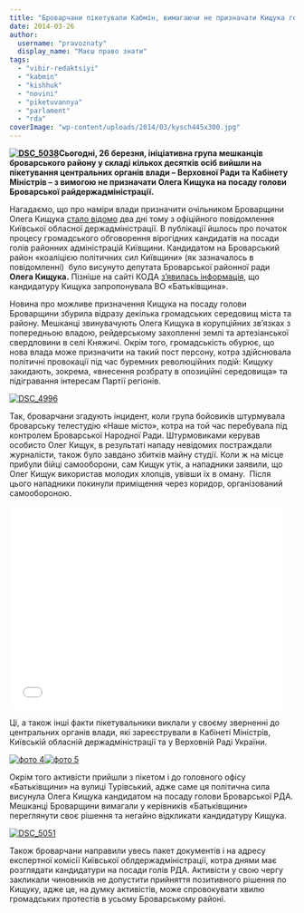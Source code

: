 ```yaml
---
title: "Броварчани пікетували Кабмін, вимагаючи не призначати Кищука головою РДА"
date: 2014-03-26
author: 
  username: "pravoznaty"
  display_name: "Маєш право знати"
tags: 
  - "vibir-redaktsiyi"
  - "kabmin"
  - "kishhuk"
  - "novini"
  - "piketuvannya"
  - "parlament"
  - "rda"
coverImage: "wp-content/uploads/2014/03/kysch445x300.jpg"
---
```


**[![DSC_5038](https://mpz.brovary.org/wp-content/uploads/2014/03/DSC_5038.jpg)](https://mpz.brovary.org/wp-content/uploads/2014/03/DSC_5038.jpg)Сьогодні, 26 березня, ініціативна група мешканців броварського району у складі кількох десятків осіб вийшли на пікетування центральних органів влади – Верховної Ради та Кабінету Міністрів – з вимогою не призначати Олега Кищука на посаду голови Броварської райдержадміністрації.**

Нагадаємо, що про наміри влади призначити очільником Броварщини Олега Кищука [стало відомо](https://mpz.brovary.org/koalitsiya-politichnih-sil-kiyivshhini-visuvaye-kishhuka-kandidatom-na-golovu-brovarskoyi-rda/) два дні тому з офіційного повідомлення Київської обласної держадміністрації. В публікації йшлось про початок процесу громадського обговорення вірогідних кандидатів на посади голів районних адміністрацій Київщини. Кандидатом на Броварський район «коаліцією політичних сил Київщини» (як зазначалось в повідомленні)  було висунуто депутата Броварської районної ради **Олега Кищука.** Пізніше на сайті КОДА [з’явилась інформація](http://koda.gov.ua/news/article/gromadske_obgovorennja_kandidativ_na_posadi_goliv_rajderzhadministratsij_kijivschini), що кандидатуру Кищука запропонувала ВО «Батьківщина».

Новина про можливе призначення Кищука на посаду голови Броварщини збурила відразу декілька громадських середовищ міста та району. Мешканці звинувачують Олега Кищука в корупційних зв’язках з попередньою владою, рейдерському захопленні землі та артезіанської свердловини в селі Княжичі. Окрім того, громадськість обурює, що нова влада може призначити на такий пост персону, котра здійснювала політичні провокації під час буремних революційних подій: Кищуку закидають, зокрема, «внесення розбрату в опозиційні середовища» та підігравання інтересам Партії регіонів.

[![DSC_4996](https://mpz.brovary.org/wp-content/uploads/2014/03/DSC_4996.jpg)](https://mpz.brovary.org/wp-content/uploads/2014/03/DSC_4996.jpg)

Так, броварчани згадують інцидент, коли група бойовиків штурмувала броварську телестудію «Наше місто», котра на той час перебувала під контролем Броварської Народної Ради. Штурмовиками керував особисто Олег Кищук, в результаті нападу невідомих постраждали журналісти, також було завдано збитків майну студії. Коли ж на місце прибули бійці самооборони, сам Кищук утік, а нападники заявили, що Олег Кищук використав молодих хлопців, увівши їх в оману.  Після цього нападники покинули приміщення через коридор, організований самообороною.

<iframe src="//www.youtube.com/embed/IPFvPPgqxXo" height="360" width="480" allowfullscreen frameborder="0"></iframe>

Ці, а також інші факти пікетувальники виклали у своєму зверненні до центральних органів влади, які зареєстрували в Кабінеті Міністрів, Київській обласній держадміністрації та у Верховній Раді України.

[![фото 4](https://mpz.brovary.org/wp-content/uploads/2014/03/foto-4.jpg)](https://mpz.brovary.org/wp-content/uploads/2014/03/foto-4.jpg)[![фото 5](https://mpz.brovary.org/wp-content/uploads/2014/03/foto-5.jpg)](https://mpz.brovary.org/wp-content/uploads/2014/03/foto-5.jpg)

Окрім того активісти прийшли з пікетом і до головного офісу «Батьківщини» на вулиці Турівський, адже саме ця політична сила висунула Олега Кищука кандидатом на посаду голови Броварської РДА. Мешканці Броварщини вимагали у керівників «Батьківщини» переглянути своє рішення та негайно відкликати кандидатуру Кищука.

[![DSC_5051](https://mpz.brovary.org/wp-content/uploads/2014/03/DSC_5051.jpg)](https://mpz.brovary.org/wp-content/uploads/2014/03/DSC_5051.jpg)

Також броварчани направили увесь пакет документів і на адресу експертної комісії Київської облдержадміністрації, котра днями має розглядати кандидатури на посади голів РДА. Активісти у свою чергу закликали чиновників не допустити прийняття позитивного рішення по Кищуку, адже це, на думку активістів, може спровокувати хвилю громадських протестів в усьому Броварському районі.

